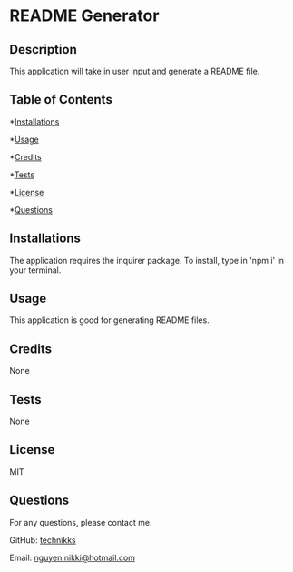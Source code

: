 # README Generator 
## Description 
 This application will take in user input and generate a README file.  
## Table of Contents 
 *[Installations](#installations) 

 *[Usage](#usage) 

 *[Credits](#credits) 

 *[Tests](#test) 

 *[License](#license) 

 *[Questions](#questions) 
## Installations 
 The application requires the inquirer package. To install, type in 'npm i' in your terminal. 
## Usage 
 This application is good for generating README files.  
## Credits 
 None 
## Tests 
 None 
## License 
 MIT 
## Questions 
 For any questions, please contact me. 

 GitHub: [technikks](github.com/technikks) 

 Email: nguyen.nikki@hotmail.com
